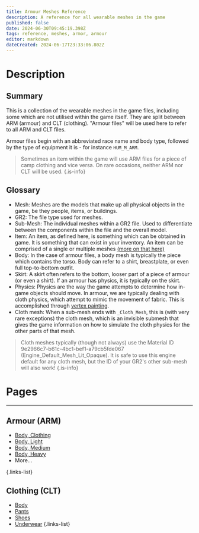 ```yaml
---
title: Armour Meshes Reference
description: A reference for all wearable meshes in the game
published: false
date: 2024-06-30T09:45:19.398Z
tags: reference, meshes, armor, armour
editor: markdown
dateCreated: 2024-06-17T23:33:06.802Z
---
```


# Description
## Summary
This is a collection of the wearable meshes in the game files, including some which are not utilised within the game itself. They are split between ARM (armour) and CLT (clothing). "Armour files" will be used here to refer to all ARM and CLT files.

Armour files begin with an abbreviated race name and body type, followed by the type of equipment it is - for instance `HUM_M_ARM`.

> Sometimes an item within the game will use ARM files for a piece of camp clothing and vice versa. On rare occasions, neither ARM nor CLT will be used.
{.is-info}

## Glossary
- Mesh: Meshes are the models that make up all physical objects in the game, be they people, items, or buildings.
- GR2: The file type used for meshes.
- Sub-Mesh: The individual meshes within a GR2 file. Used to differentiate between the components within the file and the overall model.
- Item: An item, as defined here, is something which can be obtained in game. It is something that can exist in your inventory. An item can be comprised of a single or multiple meshes [(more on that here)](/Information/Items/Item-RootTemplate)
- Body: In the case of armour files, a body mesh is typically the piece which contains the torso. Body can refer to a shirt, breastplate, or even full top-to-bottom outfit.
- Skirt: A skirt often refers to the bottom, looser part of a piece of armour (or even a shirt). If an armour has physics, it is typically on the skirt.
- Physics: Physics are the way the game attempts to determine how in-game objects should move. In armour, we are typically dealing with cloth physics, which attempt to mimic the movement of fabric. This is accomplished through [vertex painting](/Information/Meshes/Vertex-Painting-Meshes).
- Cloth mesh: When a sub-mesh ends with `_Cloth_Mesh`, this is (with very rare exceptions) the cloth mesh, which is an invisible submesh that gives the game information on how to simulate the cloth physics for the other parts of that mesh. 
> Cloth meshes typically (though not always) use the Material ID 9e2966c7-b61c-4bc1-bef1-a79cb5fde067 (Engine_Default_Mesh_Lit_Opaque). It is safe to use this engine default for any cloth mesh, but the ID of your GR2's other sub-mesh will also work!
{.is-info}



# Pages

---
## Armour (ARM)
- [Body, Clothing](ARM_Body-Clothing-)
- [Body, Light](ARM_Body-Light-)
- [Body, Medium](ARM_Body-Medium-)
- [Body, Heavy](ARM_Body-Heavy-)
- More...

{.links-list}
## Clothing (CLT)
- [Body](CLT_Body)
- [Pants](CLT_Pants-)
- [Shoes](CLT_Accessories-)
- [Underwear](CLT_Underwear-)
{.links-list}